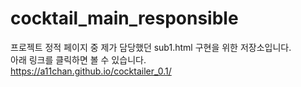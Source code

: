 # cocktail_main_responsible

프로젝트 정적 페이지 중 제가 담당했던 sub1.html 구현을 위한 저장소입니다.  
아래 링크를 클릭하면 볼 수 있습니다.  
https://a11chan.github.io/cocktailer_0.1/
